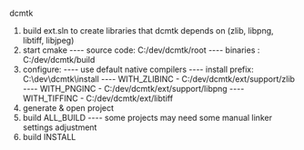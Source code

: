dcmtk

1. build ext.sln to create libraries that dcmtk depends on (zlib, libpng, libtiff, libjpeg)
2. start cmake
---- source code: C:/dev/dcmtk/root
---- binaries   : C:/dev/dcmtk/build
3. configure: 
---- use default native compilers
---- install prefix: C:\dev\dcmtk\install
---- WITH_ZLIBINC - C:/dev/dcmtk/ext/support/zlib
---- WITH_PNGINC  - C:/dev/dcmtk/ext/support/libpng
---- WITH_TIFFINC - C:/dev/dcmtk/ext/libtiff
4. generate & open project
5. build ALL_BUILD
---- some projects may need some manual linker settings adjustment
6. build INSTALL